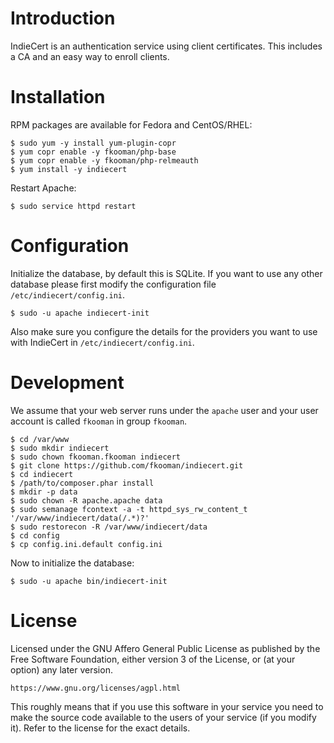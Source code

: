 # Introduction
IndieCert is an authentication service using client certificates. This 
includes a CA and an easy way to enroll clients.

# Installation
RPM packages are available for Fedora and CentOS/RHEL:

    $ sudo yum -y install yum-plugin-copr
    $ yum copr enable -y fkooman/php-base
    $ yum copr enable -y fkooman/php-relmeauth
    $ yum install -y indiecert

Restart Apache:

    $ sudo service httpd restart

# Configuration
Initialize the database, by default this is SQLite. If you want to use any 
other database please first modify the configuration file
`/etc/indiecert/config.ini`.

    $ sudo -u apache indiecert-init

Also make sure you configure the details for the providers you want to use 
with IndieCert in `/etc/indiecert/config.ini`.

# Development
We assume that your web server runs under the `apache` user and your user 
account is called `fkooman` in group `fkooman`.

    $ cd /var/www
    $ sudo mkdir indiecert
    $ sudo chown fkooman.fkooman indiecert
    $ git clone https://github.com/fkooman/indiecert.git
    $ cd indiecert
    $ /path/to/composer.phar install
    $ mkdir -p data
    $ sudo chown -R apache.apache data
    $ sudo semanage fcontext -a -t httpd_sys_rw_content_t '/var/www/indiecert/data(/.*)?'
    $ sudo restorecon -R /var/www/indiecert/data
    $ cd config
    $ cp config.ini.default config.ini

Now to initialize the database:

    $ sudo -u apache bin/indiecert-init

# License
Licensed under the GNU Affero General Public License as published by the Free 
Software Foundation, either version 3 of the License, or (at your option) any 
later version.

    https://www.gnu.org/licenses/agpl.html

This roughly means that if you use this software in your service you need to 
make the source code available to the users of your service (if you modify
it). Refer to the license for the exact details.
